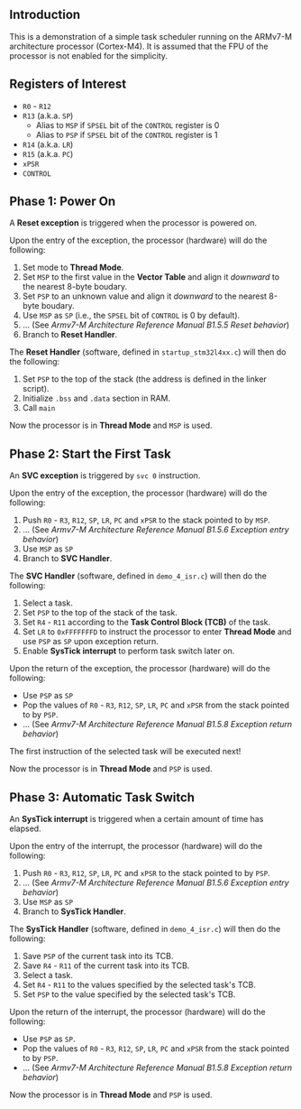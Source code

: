 ## Introduction
This is a demonstration of a simple task scheduler running on the ARMv7-M architecture processor (Cortex-M4). It is assumed that the FPU of the processor is not enabled for the simplicity.

## Registers of Interest
- `R0` - `R12`
- `R13` (a.k.a. `SP`)
    - Alias to `MSP` if `SPSEL` bit of the `CONTROL` register is 0
    - Alias to `PSP` if `SPSEL` bit of the `CONTROL` register is 1
- `R14` (a.k.a. `LR`)
- `R15` (a.k.a. `PC`)
- `xPSR`
- `CONTROL`

## Phase 1: Power On
A **Reset exception** is triggered when the processor is powered on. 

Upon the entry of the exception, the processor (hardware) will do the following:
1. Set mode to **Thread Mode**.
2. Set `MSP` to the first value in the **Vector Table** and align it *downward* to the nearest 8-byte boudary.
3. Set `PSP` to an unknown value and align it *downward* to the nearest 8-byte boudary.
4. Use `MSP` as `SP` (i.e., the `SPSEL` bit of `CONTROL` is 0 by default).
5. ... (See *Armv7-M Architecture Reference Manual B1.5.5 Reset behavior*)
6. Branch to **Reset Handler**.

The **Reset Handler** (software, defined in `startup_stm32l4xx.c`) will then do the following:
1. Set `PSP` to the top of the stack (the address is defined in the linker script).
2. Initialize `.bss` and `.data` section in RAM.
3. Call `main`

Now the processor is in **Thread Mode** and `MSP` is used.


## Phase 2: Start the First Task
An **SVC exception** is triggered by `svc 0` instruction.

Upon the entry of the exception, the processor (hardware) will do the following:
1. Push `R0` - `R3`, `R12`, `SP`, `LR`, `PC` and `xPSR` to the stack pointed to by `MSP`.
2. ... (See *Armv7-M Architecture Reference Manual B1.5.6 Exception entry behavior*)
3. Use `MSP` as `SP`
4. Branch to **SVC Handler**.

The **SVC Handler** (software, defined in `demo_4_isr.c`) will then do the following:
1. Select a task.
1. Set `PSP` to the top of the stack of the task.
2. Set `R4` - `R11` according to the **Task Control Block (TCB)** of the task.
3. Set `LR` to `0xFFFFFFFD` to instruct the processor to enter **Thread Mode** and use `PSP` as `SP` upon exception return.
4. Enable **SysTick interrupt** to perform task switch later on.

Upon the return of the exception, the processor (hardware) will do the following:
- Use `PSP` as `SP`
- Pop the values of `R0` - `R3`, `R12`, `SP`, `LR`, `PC` and `xPSR` from the stack pointed to by `PSP`.
- ... (See *Armv7-M Architecture Reference Manual B1.5.8 Exception return behavior*)

The first instruction of the selected task will be executed next!

Now the processor is in **Thread Mode** and `PSP` is used.


## Phase 3: Automatic Task Switch
An **SysTick interrupt** is triggered when a certain amount of time has elapsed.

Upon the entry of the interrupt, the processor (hardware) will do the following:
1. Push `R0` - `R3`, `R12`, `SP`, `LR`, `PC` and `xPSR` to the stack pointed to by `PSP`.
2. ... (See *Armv7-M Architecture Reference Manual B1.5.6 Exception entry behavior*)
3. Use `MSP` as `SP`
4. Branch to **SysTick Handler**.

The **SysTick Handler** (software, defined in `demo_4_isr.c`) will then do the following:
1. Save `PSP` of the current task into its TCB.
2. Save `R4` - `R11` of the current task into its TCB.
3. Select a task.
4. Set `R4` - `R11` to the values specified by the selected task's TCB.
5. Set `PSP` to the value specified by the selected task's TCB.

Upon the return of the interrupt, the processor (hardware) will do the following:
- Use `PSP` as `SP`.
- Pop the values of `R0` - `R3`, `R12`, `SP`, `LR`, `PC` and `xPSR` from the stack pointed to by `PSP`.
- ... (See *Armv7-M Architecture Reference Manual B1.5.8 Exception return behavior*)

Now the processor is in **Thread Mode** and `PSP` is used.

